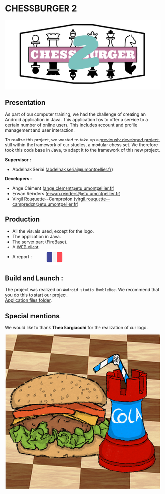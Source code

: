# CHESSBURGER __2__

<p align="center">
<img align="center" src="./presentations/logo_chessburger_2.png"/>
</p>

## Presentation
As part of our computer training, we had the challenge of creating an Android application in Java. This application has to offer a service to a certain number of online users. This includes account and profile management and user interaction.

To realize this project, we wanted to take up a [previously developed project](https://github.com/virgil-rouquettecampredon/PROJET-TERL3), still within the framework of our studies, a modular chess set. We therefore took this code base in Java, to adapt it to the framework of this new project.

<b>Supervisor :</b>     
-  Abdelhak Seriai (abdelhak.seriai@umontpellier.fr) 

<b>Developers :</b>
- Ange Clément (ange.clement@etu.umontpellier.fr) 
- Erwan Reinders (erwan.reinders@etu.umontpellier.fr)
- Virgil Rouquette--Campredon (virgil.rouquette--campredon@etu.umontpellier.fr) 


## Production
- All the visuals used, except for the logo.
- The application in Java.
- The server part (FireBase).
- A [WEB client](https://github.com/virgil-rouquettecampredon/ChessBurger2_Web_Client).
- A report :  &emsp;&emsp;&emsp;
[<img align="center" src="./presentations/french.png" width="50" height="50"/>](./presentations/Rapport_Mobile_CLEMENT_REINDERS_ROUQUETTE--CAMPREDON.pdf)

## Build and Launch : 
The project was realized on `Android studio BumbleBee`. We recommend that you do this to start our project.
<br>
[Application files folder](https://github.com/virgil-rouquettecampredon/ProjetMobile/tree/master/app/src/main).

## Special mentions
We would like to thank __Theo Bargiacchi__ for the realization of our logo.


<p align="center">
<img align="center" src="./presentations/logo.png" width="500" height="500"/>
</p>
